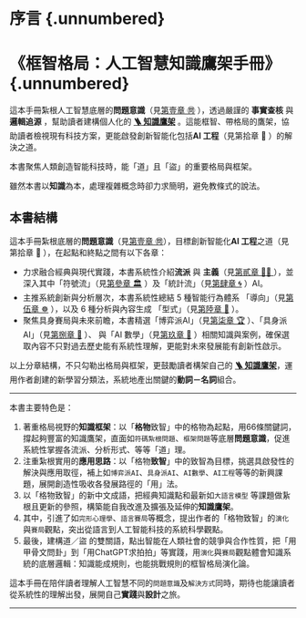# 序言 {.unnumbered}

# 《框智格局：人工智慧知識鷹架手冊》{.unnumbered}

這本手冊紮根人工智慧底層的**問題意識**（見[第壹章 ㉄](01----problematics.zh-hant)  ），透過嚴謹的 **事實查核** 與 **邏輯追源** ，幫助讀者建構個人化的 **[🪜 知識鷹架](notes-action.zh-hant)** 。這能框智、帶格局的鷹架，協助讀者檢視現有科技方案，更能啟發創新智能化包括**AI 工程**（見第拾章 🌉 ）的解決之道。
 
本書聚焦人類創造智能科技時，能「道」且「盜」的重要格局與框架。

雖然本書以**知識**為本，處理複雜概念時卻力求簡明，避免教條式的說法。

## 本書結構

這本手冊紮根底層的**問題意識**（見[第壹章 ㉄](01----problematics.zh-hant)），目標創新智能化**AI 工程**之道（見第拾章 🌉 ），在起點和終點之間有以下各章：

* 力求融合經典與現代實踐，本書系統性介紹**流派** 與 **主義**（見[第貳章 🎏🏮 ](02----schools_paradigms.zh-hant)），並深入其中「符號流」（見[第參章 🏛️](03----symbolic_ai.zh-hant) ）及「統計流」（見[第肆章 🌀](04----statistical_ai.zh-hant) ）AI。
* 主推系統創新與分析層次，本書系統性總結 5 種智能行為體系 「導向」（見[第伍章 ☸](05----ai_orientations.zh-hant) ），以及 6 種分析與內容生成 「型式」（見[第陸章 🔷](06----ai_analytic_form_decision.zh-hant.md) ）。
* 聚焦具身賽局與未來前瞻，本書精選「博弈派AI」（見[第柒章 🏆](07----game_ai.zh-hant) ）、「具身派AI」（見[第捌章 🦾](08----embodied_ai.zh-hant) ）、 與「AI 數學」（見[第玖章 📐](09----ai_math.zh-hant) ）相關知識與案例，確保選取內容不只對過去歷史能有系統性理解，更能對未來發展能有創新性啟示。

以上分章結構，不只勾勒出格局與框架，更鼓勵讀者構架自己的 **[🪜 知識鷹架](notes-action.zh-hant)**，運用作者創建的新學習分類法，系統地產出關鍵的**動詞－名詞**組合。

*** 

本書主要特色是：

1. 著重格局視野的**知識框架**：以「**格物**致智」中的格物為起點，用66條關鍵詞，撐起夠豐富的知識鷹架，直面如`符碼紮根問題`、`框架問題`等底層**問題意識**，促進系統性掌握各流派、分析形式、等等「道」理。
2. 注重紮根實用的**應用思路**：以「格物**致智**」中的致智為目標，挑選具啟發性的解決與應用取徑，補上如`博弈派AI`、`具身派AI`、`AI數學`、`AI工程`等等的新興課題，展開創造性吸收各發展路徑的「用」法。
3. 以「格物致智」的新中文成語，把經典知識點和最新如`大語言模型` 等課題做紥根且更新的參照，構築能自我改進及擴張及延伸的**知識鷹架**。
4. 其中，引進了如`完形心理學`、`語言賽局`等概念，提出作者的「格物致智」的`演化`與`賽局`觀點，突出從語言到人工智能科技的系統科學觀點。
5. 最後，建構道／盜 的雙關語，點出智能在人類社會的競爭與合作性質，把「用甲骨文問卦」到「用ChatGPT求拍拍」等實踐，用`演化`與`賽局`觀點體會知識系統的底層邏輯：知識能成規則，也能挑戰規則的框智格局演化論。

這本手冊在陪伴讀者理解人工智慧不同的`問題意識`及`解決方式`同時，期待也能讓讀者從系統性的理解出發，展開自己**實踐**與**設計**之旅。

***